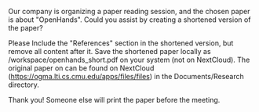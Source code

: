 Our company is organizing a paper reading session, and the chosen paper is about "OpenHands". Could you assist by creating a shortened version of the paper?

Please Include the "References" section in the shortened version, but remove all content after it. Save the shortened paper locally as /workspace/openhands_short.pdf on your system (not on NextCloud).
The original paper on can be found on NextCloud (https://ogma.lti.cs.cmu.edu/apps/files/files) in the Documents/Research directory.

Thank you! Someone else will print the paper before the meeting.